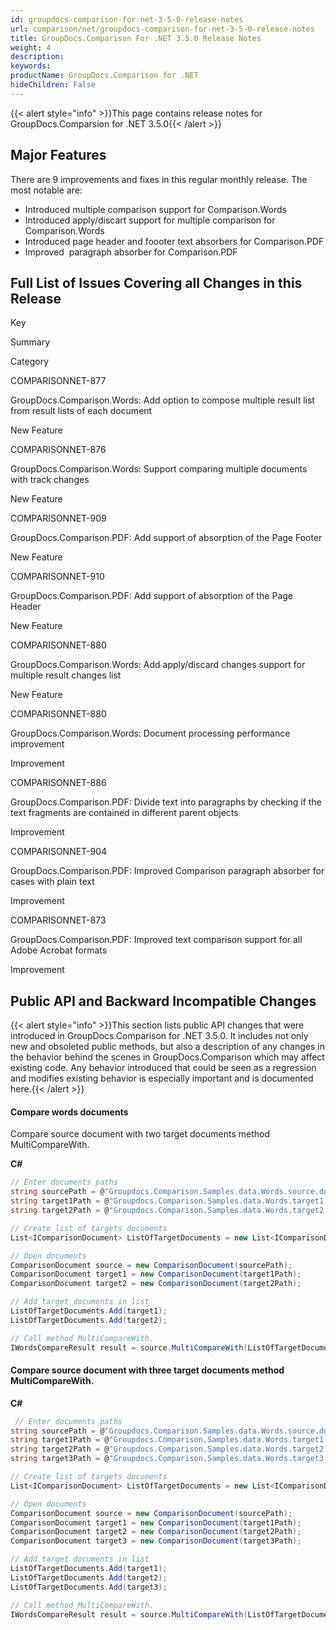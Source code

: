 ```yaml
---
id: groupdocs-comparison-for-net-3-5-0-release-notes
url: comparison/net/groupdocs-comparison-for-net-3-5-0-release-notes
title: GroupDocs.Comparison For .NET 3.5.0 Release Notes
weight: 4
description: 
keywords: 
productName: GroupDocs.Comparison for .NET
hideChildren: False
---
```

{{< alert style="info" >}}This page contains release notes for GroupDocs.Comparsion for .NET 3.5.0{{< /alert >}}

## Major Features

There are 9 improvements and fixes in this regular monthly release. The most notable are:

*   Introduced multiple comparison support for Comparison.Words
*   Introduced apply/discart support for multiple comparison for Comparison.Words
*   Introduced page header and foooter text absorbers for Comparison.PDF
*   Improved  paragraph absorber for Comparison.PDF

## Full List of Issues Covering all Changes in this Release

Key

Summary

Category

COMPARISONNET-877

GroupDocs.Comparison.Words: Add option to compose multiple result list from result lists of each document

New Feature

COMPARISONNET-876

GroupDocs.Comparison.Words: Support comparing multiple documents with track changes

New Feature

COMPARISONNET-909

GroupDocs.Comparison.PDF: Add support of absorption of the Page Footer

New Feature

COMPARISONNET-910

GroupDocs.Comparison.PDF: Add support of absorption of the Page Header

New Feature

COMPARISONNET-880

GroupDocs.Comparison.Words: Add apply/discard changes support for multiple result changes list

New Feature

COMPARISONNET-880

GroupDocs.Comparison.Words: Document processing performance improvement

Improvement

COMPARISONNET-886

GroupDocs.Comparison.PDF: Divide text into paragraphs by checking if the text fragments are contained in different parent objects

Improvement

COMPARISONNET-904

GroupDocs.Comparison.PDF: Improved Comparison paragraph absorber for cases with plain text

Improvement

COMPARISONNET-873

GroupDocs.Comparison.PDF: Improved text comparison support for all Adobe Acrobat formats

Improvement

  

## Public API and Backward Incompatible Changes

{{< alert style="info" >}}This section lists public API changes that were introduced in GroupDocs.Comparison for .NET 3.5.0. It includes not only new and obsoleted public methods, but also a description of any changes in the behavior behind the scenes in GroupDocs.Comparison which may affect existing code. Any behavior introduced that could be seen as a regression and modifies existing behavior is especially important and is documented here.{{< /alert >}}

#### Compare words documents

Compare source document with two target documents method MultiCompareWith.

**C#**

```csharp
// Enter documents paths
string sourcePath = @"Groupdocs.Comparison.Samples.data.Words.source.docx";
string target1Path = @"Groupdocs.Comparison.Samples.data.Words.target1.docx";
string target2Path = @"Groupdocs.Comparison.Samples.data.Words.target2.docx";

// Create list of targets documents
List<IComparisonDocument> ListOfTargetDocuments = new List<IComparisonDocument>();

// Open documents
ComparisonDocument source = new ComparisonDocument(sourcePath);
ComparisonDocument target1 = new ComparisonDocument(target1Path);
ComparisonDocument target2 = new ComparisonDocument(target2Path);

// Add target documents in list
ListOfTargetDocuments.Add(target1);
ListOfTargetDocuments.Add(target2);

// Call method MultiCompareWith.
IWordsCompareResult result = source.MultiCompareWith(ListOfTargetDocuments, new WordsComparisonSettings());

```

#### Compare source document with three target documents method MultiCompareWith.

**C#**

```csharp
 // Enter documents paths
string sourcePath = @"Groupdocs.Comparison.Samples.data.Words.source.docx";
string target1Path = @"Groupdocs.Comparison.Samples.data.Words.target1.docx";
string target2Path = @"Groupdocs.Comparison.Samples.data.Words.target2.docx";
string target3Path = @"Groupdocs.Comparison.Samples.data.Words.target3.docx";

// Create list of targets documents
List<IComparisonDocument> ListOfTargetDocuments = new List<IComparisonDocument>();

// Open documents
ComparisonDocument source = new ComparisonDocument(sourcePath);
ComparisonDocument target1 = new ComparisonDocument(target1Path);
ComparisonDocument target2 = new ComparisonDocument(target2Path);
ComparisonDocument target3 = new ComparisonDocument(target3Path);

// Add target documents in list
ListOfTargetDocuments.Add(target1);
ListOfTargetDocuments.Add(target2);
ListOfTargetDocuments.Add(target3);

// Call method MultiCompareWith.
IWordsCompareResult result = source.MultiCompareWith(ListOfTargetDocuments, new WordsComparisonSettings());

```
